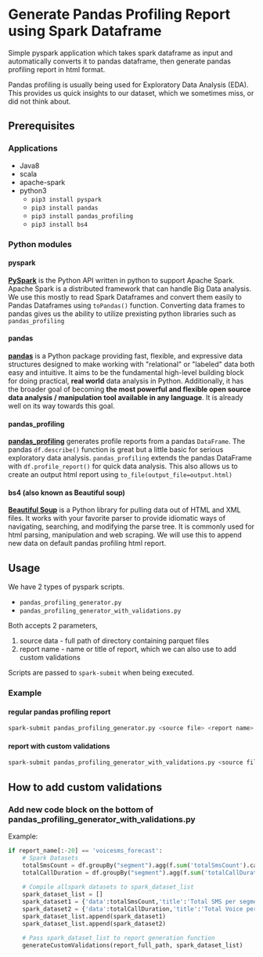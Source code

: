 # Generate Pandas Profiling Report using Spark Dataframe

Simple pyspark application which takes spark dataframe as input and automatically converts it to pandas dataframe, then generate pandas profiling report in html format.

Pandas profiling is usually being used for Exploratory Data Analysis (EDA). This provides us quick insights to our dataset, which we sometimes miss, or did not think about.

## Prerequisites

### Applications

 - Java8
 - scala
 - apache-spark
 - python3
	 - `pip3 install pyspark`
	 - `pip3 install pandas`
	 - `pip3 install pandas_profiling`
	 - `pip3 install bs4`

### Python modules 

#### pyspark

[**PySpark**](https://spark.apache.org/docs/latest/api/python/index.html) is the Python API written in python to support Apache Spark. Apache Spark is a distributed framework that can handle Big Data analysis. We use this mostly to read Spark Dataframes and convert them easily to Pandas Dataframes using `toPandas()` function. Converting data frames to pandas gives us the ability to utilize prexisting python libraries such as `pandas_profiling`

#### pandas

[**pandas**](https://github.com/pandas-dev/pandas) is a Python package providing fast, flexible, and expressive data structures designed to make working with "relational" or "labeled" data both easy and intuitive. It aims to be the fundamental high-level building block for doing practical, **real world** data analysis in Python. Additionally, it has the broader goal of becoming **the most powerful and flexible open source data analysis / manipulation tool available in any language**. It is already well on its way towards this goal.

#### pandas_profiling

[**pandas_profiling**](https://github.com/pandas-profiling/pandas-profiling) generates profile reports from a pandas `DataFrame`. The pandas `df.describe()` function is great but a little basic for serious exploratory data analysis. `pandas_profiling` extends the pandas DataFrame with `df.profile_report()` for quick data analysis. This also allows us to create an output html report using `to_file(output_file=output.html)`

#### bs4 (also known as Beautiful soup)

[**Beautiful Soup**](https://www.crummy.com/software/BeautifulSoup/bs4/doc/)  is a Python library for pulling data out of HTML and XML files. It works with your favorite parser to provide idiomatic ways of navigating, searching, and modifying the parse tree. It is commonly used for html parsing, manipulation and web scraping. We will use this to append new data on default pandas profiling html report.

## Usage

We have 2 types of pyspark scripts.
- `pandas_profiling_generator.py`
- `pandas_profiling_generator_with_validations.py`

Both accepts 2 parameters,
1. source data - full path of directory containing parquet files
2. report name - name or title of report, which we can also use to add custom validations

Scripts are passed to `spark-submit` when being executed.

### Example

#### regular pandas profiling report
```bash
spark-submit pandas_profiling_generator.py <source file> <report name>
```

#### report with custom validations

```bash
spark-submit pandas_profiling_generator_with_validations.py <source file> <report name>
```

## How to add custom validations

### Add new code block on the bottom of pandas_profiling_generator_with_validations.py

Example:

```python
if report_name[:-20] == 'voicesms_forecast':
    # Spark Datasets
    totalSmsCount = df.groupBy("segment").agg(f.sum('totalSmsCount').cast("Decimal(30,2)").alias("sum(totalSmsCount)"))
    totalCallDuration = df.groupBy("segment").agg(f.sum('totalCallDuration').cast("Decimal(30,2)").alias("sum(totalCallDuration)"))
    
    # Compile allspark datasets to spark_dataset_list
    spark_dataset_list = []
    spark_dataset1 = {'data':totalSmsCount,'title':'Total SMS per segment'}
    spark_dataset2 = {'data':totalCallDuration,'title':'Total Voice per segment'}
    spark_dataset_list.append(spark_dataset1)
    spark_dataset_list.append(spark_dataset2)
    
    # Pass spark_dataset_list to report generation function
    generateCustomValidations(report_full_path, spark_dataset_list)
```
